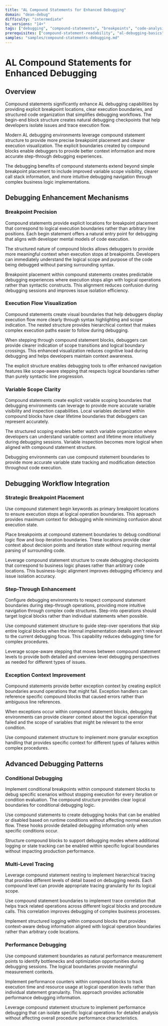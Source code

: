 ```yaml
---
title: "AL Compound Statements for Enhanced Debugging"
domain: "dean-debug"
difficulty: "intermediate"
bc_versions: "14+"
tags: ["debugging", "compound-statements", "breakpoints", "code-analysis"]
prerequisites: ["compound-statement-readability", "al-debugging-basics"]
samples: "samples/compound-statements-debugging.md"
---
```

# AL Compound Statements for Enhanced Debugging

## Overview

Compound statements significantly enhance AL debugging capabilities by providing explicit breakpoint locations, clear execution boundaries, and structured code organization that simplifies debugging workflows. The begin-end block structure creates natural debugging checkpoints that help developers isolate issues and trace execution flow.

Modern AL debugging environments leverage compound statement structure to provide more precise breakpoint placement and clearer execution visualization. The explicit boundaries created by compound blocks enable debuggers to provide better context information and more accurate step-through debugging experiences.

The debugging benefits of compound statements extend beyond simple breakpoint placement to include improved variable scope visibility, clearer call stack information, and more intuitive debugging navigation through complex business logic implementations.

## Debugging Enhancement Mechanisms

### Breakpoint Precision

Compound statements provide explicit locations for breakpoint placement that correspond to logical execution boundaries rather than arbitrary line positions. Each begin statement offers a natural entry point for debugging that aligns with developer mental models of code execution.

The structured nature of compound blocks allows debuggers to provide more meaningful context when execution stops at breakpoints. Developers can immediately understand the logical scope and purpose of the code being debugged without parsing surrounding syntax.

Breakpoint placement within compound statements creates predictable debugging experiences where execution stops align with logical operations rather than syntactic constructs. This alignment reduces confusion during debugging sessions and improves issue isolation efficiency.

### Execution Flow Visualization

Compound statements create visual boundaries that help debuggers display execution flow more clearly through syntax highlighting and scope indication. The nested structure provides hierarchical context that makes complex execution paths easier to follow during debugging.

When stepping through compound statement blocks, debuggers can provide clearer indication of scope transitions and logical boundary crossings. This enhanced visualization reduces cognitive load during debugging and helps developers maintain context awareness.

The explicit structure enables debugging tools to offer enhanced navigation features like scope-aware stepping that respects logical boundaries rather than purely syntactic line progression.

### Variable Scope Clarity

Compound statements create explicit variable scoping boundaries that debugging environments can leverage to provide more accurate variable visibility and inspection capabilities. Local variables declared within compound blocks have clear lifetime boundaries that debuggers can represent accurately.

The structured scoping enables better watch variable organization where developers can understand variable context and lifetime more intuitively during debugging sessions. Variable inspection becomes more logical when aligned with compound statement structure.

Debugging environments can use compound statement boundaries to provide more accurate variable state tracking and modification detection throughout code execution.

## Debugging Workflow Integration

### Strategic Breakpoint Placement

Use compound statement begin keywords as primary breakpoint locations to ensure execution stops at logical operation boundaries. This approach provides maximum context for debugging while minimizing confusion about execution state.

Place breakpoints at compound statement boundaries to debug conditional logic flow and loop iteration boundaries. These locations provide clear context about decision points and iteration state without requiring mental parsing of surrounding code.

Leverage compound statement structure to create debugging checkpoints that correspond to business logic phases rather than arbitrary code locations. This business-logic alignment improves debugging efficiency and issue isolation accuracy.

### Step-Through Enhancement

Configure debugging environments to respect compound statement boundaries during step-through operations, providing more intuitive navigation through complex code structures. Step-into operations should target logical blocks rather than individual statements when possible.

Use compound statement structure to guide step-over operations that skip entire logical blocks when the internal implementation details aren't relevant to the current debugging focus. This capability reduces debugging time for complex procedures.

Leverage scope-aware stepping that moves between compound statement levels to provide both detailed and overview-level debugging perspectives as needed for different types of issues.

### Exception Context Improvement

Compound statements provide better exception context by creating explicit boundaries around operations that might fail. Exception handlers can reference specific compound blocks that caused errors rather than ambiguous line references.

When exceptions occur within compound statement blocks, debugging environments can provide clearer context about the logical operation that failed and the scope of variables that might be relevant to the error condition.

Use compound statement structure to implement more granular exception handling that provides specific context for different types of failures within complex procedures.

## Advanced Debugging Patterns

### Conditional Debugging

Implement conditional breakpoints within compound statement blocks to debug specific scenarios without stopping execution for every iteration or condition evaluation. The compound structure provides clear logical boundaries for conditional debugging logic.

Use compound statements to create debugging hooks that can be enabled or disabled based on runtime conditions without affecting normal execution flow. These hooks provide detailed debugging information only when specific conditions occur.

Structure compound blocks to support debugging modes where additional logging or state tracking can be enabled within specific logical boundaries without impacting production performance.

### Multi-Level Tracing

Leverage compound statement nesting to implement hierarchical tracing that provides different levels of detail based on debugging needs. Each compound level can provide appropriate tracing granularity for its logical scope.

Use compound statement boundaries to implement trace correlation that helps track related operations across different logical blocks and procedure calls. This correlation improves debugging of complex business processes.

Implement structured logging within compound blocks that provides context-aware debug information aligned with logical operation boundaries rather than arbitrary code locations.

### Performance Debugging

Use compound statement boundaries as natural performance measurement points to identify bottlenecks and optimization opportunities during debugging sessions. The logical boundaries provide meaningful measurement contexts.

Implement performance counters within compound blocks to track execution time and resource usage at logical operation levels rather than individual statement granularity. This approach provides actionable performance debugging information.

Leverage compound statement structure to implement performance debugging that can isolate specific logical operations for detailed analysis without affecting overall procedure performance characteristics.